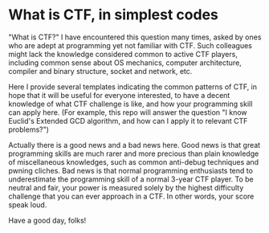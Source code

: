 # What is CTF, in simplest codes

"What is CTF?" I have encountered this question many times, asked by ones who are adept at programming yet not familiar with CTF. Such colleagues might lack the knowledge considered common to active CTF players, including common sense about OS mechanics, computer architecture, compiler and binary structure, socket and network, etc.

Here I provide several templates indicating the common patterns of CTF, in hope that it will be useful for everyone interested, to have a decent knowledge of what CTF challenge is like, and how your programming skill can apply here. (For example, this repo will answer the question "I know Euclid's Extended GCD algorithm, and how can I apply it to relevant CTF problems?")

Actually there is a good news and a bad news here. Good news is that great programming skills are much rarer and more precious than plain knowledge of miscellaneous knowledges, such as common anti-debug techniques and pwning cliches. Bad news is that normal programming enthusiasts tend to underestimate the programming skill of a normal 3-year CTF player. To be neutral and fair, your power is measured solely by the highest difficulty challenge that you can ever approach in a CTF. In other words, your score speak loud.

Have a good day, folks!